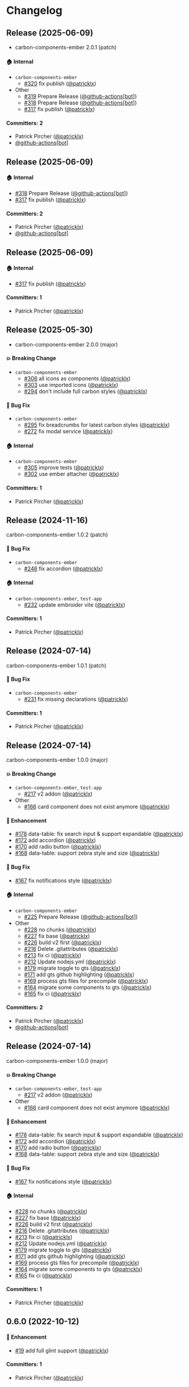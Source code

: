 # Changelog

## Release (2025-06-09)

* carbon-components-ember 2.0.1 (patch)

#### :house: Internal
* `carbon-components-ember`
  * [#320](https://github.com/IBM/carbon-components-ember/pull/320) fix publish ([@patricklx](https://github.com/patricklx))
* Other
  * [#319](https://github.com/IBM/carbon-components-ember/pull/319) Prepare Release ([@github-actions[bot]](https://github.com/apps/github-actions))
  * [#318](https://github.com/IBM/carbon-components-ember/pull/318) Prepare Release ([@github-actions[bot]](https://github.com/apps/github-actions))
  * [#317](https://github.com/IBM/carbon-components-ember/pull/317) fix publish ([@patricklx](https://github.com/patricklx))

#### Committers: 2
- Patrick Pircher ([@patricklx](https://github.com/patricklx))
- [@github-actions[bot]](https://github.com/apps/github-actions)

## Release (2025-06-09)



#### :house: Internal
* [#318](https://github.com/IBM/carbon-components-ember/pull/318) Prepare Release ([@github-actions[bot]](https://github.com/apps/github-actions))
* [#317](https://github.com/IBM/carbon-components-ember/pull/317) fix publish ([@patricklx](https://github.com/patricklx))

#### Committers: 2
- Patrick Pircher ([@patricklx](https://github.com/patricklx))
- [@github-actions[bot]](https://github.com/apps/github-actions)

## Release (2025-06-09)



#### :house: Internal
* [#317](https://github.com/IBM/carbon-components-ember/pull/317) fix publish ([@patricklx](https://github.com/patricklx))

#### Committers: 1
- Patrick Pircher ([@patricklx](https://github.com/patricklx))

## Release (2025-05-30)

* carbon-components-ember 2.0.0 (major)

#### :boom: Breaking Change
* `carbon-components-ember`
  * [#306](https://github.com/IBM/carbon-components-ember/pull/306) all icons as components ([@patricklx](https://github.com/patricklx))
  * [#303](https://github.com/IBM/carbon-components-ember/pull/303) use imported icons ([@patricklx](https://github.com/patricklx))
  * [#294](https://github.com/IBM/carbon-components-ember/pull/294) don't include full carbon styles ([@patricklx](https://github.com/patricklx))

#### :bug: Bug Fix
* `carbon-components-ember`
  * [#295](https://github.com/IBM/carbon-components-ember/pull/295) fix breadcrumbs for latest carbon styles ([@patricklx](https://github.com/patricklx))
  * [#272](https://github.com/IBM/carbon-components-ember/pull/272) fix modal service ([@patricklx](https://github.com/patricklx))

#### :house: Internal
* `carbon-components-ember`
  * [#305](https://github.com/IBM/carbon-components-ember/pull/305) improve tests ([@patricklx](https://github.com/patricklx))
  * [#302](https://github.com/IBM/carbon-components-ember/pull/302) use ember attacher ([@patricklx](https://github.com/patricklx))

#### Committers: 1
- Patrick Pircher ([@patricklx](https://github.com/patricklx))

## Release (2024-11-16)

carbon-components-ember 1.0.2 (patch)

#### :bug: Bug Fix
* `carbon-components-ember`
  * [#246](https://github.com/IBM/carbon-components-ember/pull/246) fix accordion ([@patricklx](https://github.com/patricklx))

#### :house: Internal
* `carbon-components-ember`, `test-app`
  * [#232](https://github.com/IBM/carbon-components-ember/pull/232) update embroider vite ([@patricklx](https://github.com/patricklx))

#### Committers: 1
- Patrick Pircher ([@patricklx](https://github.com/patricklx))

## Release (2024-07-14)

carbon-components-ember 1.0.1 (patch)

#### :bug: Bug Fix

- `carbon-components-ember`
  - [#231](https://github.com/IBM/carbon-components-ember/pull/231) fix missing declarations ([@patricklx](https://github.com/patricklx))

#### Committers: 1

- Patrick Pircher ([@patricklx](https://github.com/patricklx))

## Release (2024-07-14)

carbon-components-ember 1.0.0 (major)

#### :boom: Breaking Change

- `carbon-components-ember`, `test-app`
  - [#217](https://github.com/IBM/carbon-components-ember/pull/217) v2 addon ([@patricklx](https://github.com/patricklx))
- Other
  - [#166](https://github.com/IBM/carbon-components-ember/pull/166) card component does not exist anymore ([@patricklx](https://github.com/patricklx))

#### :rocket: Enhancement

- [#178](https://github.com/IBM/carbon-components-ember/pull/178) data-table: fix search input & support expandable ([@patricklx](https://github.com/patricklx))
- [#172](https://github.com/IBM/carbon-components-ember/pull/172) add accordion ([@patricklx](https://github.com/patricklx))
- [#170](https://github.com/IBM/carbon-components-ember/pull/170) add radio button ([@patricklx](https://github.com/patricklx))
- [#168](https://github.com/IBM/carbon-components-ember/pull/168) data-table: support zebra style and size ([@patricklx](https://github.com/patricklx))

#### :bug: Bug Fix

- [#167](https://github.com/IBM/carbon-components-ember/pull/167) fix notifications style ([@patricklx](https://github.com/patricklx))

#### :house: Internal

- `carbon-components-ember`
  - [#225](https://github.com/IBM/carbon-components-ember/pull/225) Prepare Release ([@github-actions[bot]](https://github.com/apps/github-actions))
- Other
  - [#228](https://github.com/IBM/carbon-components-ember/pull/228) no chunks ([@patricklx](https://github.com/patricklx))
  - [#227](https://github.com/IBM/carbon-components-ember/pull/227) fix base ([@patricklx](https://github.com/patricklx))
  - [#226](https://github.com/IBM/carbon-components-ember/pull/226) build v2 first ([@patricklx](https://github.com/patricklx))
  - [#216](https://github.com/IBM/carbon-components-ember/pull/216) Delete .gitattributes ([@patricklx](https://github.com/patricklx))
  - [#213](https://github.com/IBM/carbon-components-ember/pull/213) fix ci ([@patricklx](https://github.com/patricklx))
  - [#212](https://github.com/IBM/carbon-components-ember/pull/212) Update nodejs.yml ([@patricklx](https://github.com/patricklx))
  - [#179](https://github.com/IBM/carbon-components-ember/pull/179) migrate toggle to gts ([@patricklx](https://github.com/patricklx))
  - [#171](https://github.com/IBM/carbon-components-ember/pull/171) add gts github highlighting ([@patricklx](https://github.com/patricklx))
  - [#169](https://github.com/IBM/carbon-components-ember/pull/169) process gts files for precompile ([@patricklx](https://github.com/patricklx))
  - [#164](https://github.com/IBM/carbon-components-ember/pull/164) migrate some components to gts ([@patricklx](https://github.com/patricklx))
  - [#165](https://github.com/IBM/carbon-components-ember/pull/165) fix ci ([@patricklx](https://github.com/patricklx))

#### Committers: 2

- Patrick Pircher ([@patricklx](https://github.com/patricklx))
- [@github-actions[bot]](https://github.com/apps/github-actions)

## Release (2024-07-14)

carbon-components-ember 1.0.0 (major)

#### :boom: Breaking Change

- `carbon-components-ember`, `test-app`
  - [#217](https://github.com/IBM/carbon-components-ember/pull/217) v2 addon ([@patricklx](https://github.com/patricklx))
- Other
  - [#166](https://github.com/IBM/carbon-components-ember/pull/166) card component does not exist anymore ([@patricklx](https://github.com/patricklx))

#### :rocket: Enhancement

- [#178](https://github.com/IBM/carbon-components-ember/pull/178) data-table: fix search input & support expandable ([@patricklx](https://github.com/patricklx))
- [#172](https://github.com/IBM/carbon-components-ember/pull/172) add accordion ([@patricklx](https://github.com/patricklx))
- [#170](https://github.com/IBM/carbon-components-ember/pull/170) add radio button ([@patricklx](https://github.com/patricklx))
- [#168](https://github.com/IBM/carbon-components-ember/pull/168) data-table: support zebra style and size ([@patricklx](https://github.com/patricklx))

#### :bug: Bug Fix

- [#167](https://github.com/IBM/carbon-components-ember/pull/167) fix notifications style ([@patricklx](https://github.com/patricklx))

#### :house: Internal

- [#228](https://github.com/IBM/carbon-components-ember/pull/228) no chunks ([@patricklx](https://github.com/patricklx))
- [#227](https://github.com/IBM/carbon-components-ember/pull/227) fix base ([@patricklx](https://github.com/patricklx))
- [#226](https://github.com/IBM/carbon-components-ember/pull/226) build v2 first ([@patricklx](https://github.com/patricklx))
- [#216](https://github.com/IBM/carbon-components-ember/pull/216) Delete .gitattributes ([@patricklx](https://github.com/patricklx))
- [#213](https://github.com/IBM/carbon-components-ember/pull/213) fix ci ([@patricklx](https://github.com/patricklx))
- [#212](https://github.com/IBM/carbon-components-ember/pull/212) Update nodejs.yml ([@patricklx](https://github.com/patricklx))
- [#179](https://github.com/IBM/carbon-components-ember/pull/179) migrate toggle to gts ([@patricklx](https://github.com/patricklx))
- [#171](https://github.com/IBM/carbon-components-ember/pull/171) add gts github highlighting ([@patricklx](https://github.com/patricklx))
- [#169](https://github.com/IBM/carbon-components-ember/pull/169) process gts files for precompile ([@patricklx](https://github.com/patricklx))
- [#164](https://github.com/IBM/carbon-components-ember/pull/164) migrate some components to gts ([@patricklx](https://github.com/patricklx))
- [#165](https://github.com/IBM/carbon-components-ember/pull/165) fix ci ([@patricklx](https://github.com/patricklx))

#### Committers: 1

- Patrick Pircher ([@patricklx](https://github.com/patricklx))

## 0.6.0 (2022-10-12)

#### :rocket: Enhancement

- [#19](https://github.com/patricklx/carbon-components-ember/pull/19) add full glint support ([@patricklx](https://github.com/patricklx))

#### Committers: 1

- Patrick Pircher ([@patricklx](https://github.com/patricklx))
